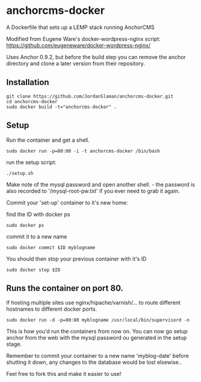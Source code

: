 # anchorcms-docker

A Dockerfile that sets up a LEMP stack running AnchorCMS

Modified from Eugene Ware's docker-wordpress-nginx script: https://github.com/eugeneware/docker-wordpress-nginx/

Uses Anchor 0.9.2, but before the build step you can remove the anchor directory and clone a later version from their repository.


## Installation
```
git clone https://github.com/JordanSlaman/anchorcms-docker.git
cd anchorcms-docker
sudo docker build -t="anchorcms-docker" .
```

## Setup
Run the container and get a shell.
```
sudo docker run -p=80:80 -i -t anchorcms-docker /bin/bash
```
run the setup script:
```
./setup.sh
```

Make note of the mysql password and open another shell. - the password is also recorded to '/mysql-root-pw.txt' if you ever need to grab it again.

Commit your 'set-up' container to it's new home:

find the ID with docker ps
```
sudo docker ps
```
commit it to a new name
```
sudo docker commit $ID myblogname
```
You should then stop your previous container with it's ID
```
sudo docker stop $ID
```

## Runs the container on port 80.
If hosting multiple sites use nginx/hipache/varnish/... to route different hostnames to different docker ports.
```
sudo docker run -d -p=80:80 myblogname /usr/local/bin/supervisord -n
```
This is how you'd run the containers from now on. You can now go setup anchor from the web with the mysql password ou generated in the setup stage.


Remember to commit your container to a new name 'myblog-date' before shutting it down, any changes to the database would be lost elsewise..

Feel free to fork this and make it easier to use!
